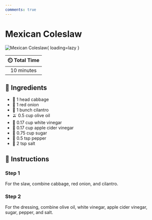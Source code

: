 ```yaml
---
comments: true
---
```

# Mexican Coleslaw

![Mexican Coleslaw](../assets/images/mexican-coleslaw.png){ loading=lazy }

| :timer_clock: Total Time |
|:-----------------------: |
| 10 minutes |

## :salt: Ingredients

- :leafy_green: 1 head cabbage
- :onion: 1 red onion
- :herb: 1 bunch cilantro
- :olive: 0.5 cup olive oil
- :champagne: 0.17 cup white vinegar
- :apple: 0.17 cup apple cider vinegar
- :candy: 0.75 cup sugar
- :salt: 0.5 tsp pepper
- :salt: 2 tsp salt

## :pencil: Instructions

### Step 1

For the slaw, combine cabbage, red onion, and cilantro.

### Step 2

For the dressing, combine olive oil, white vinegar, apple cider vinegar, sugar, pepper, and salt.
